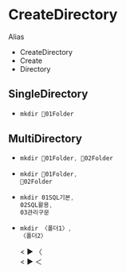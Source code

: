# CreateDirectory

Alias
- CreateDirectory
- Create
- Directory
## SingleDirectory
- ```ps1
  mkdir 📁01Folder
  ```

## MultiDirectory
- ```ps1
  mkdir 📁01Folder, 📁02Folder
  ```

- ```ps1
  mkdir 📁01Folder, 
  📁02Folder
  ```
  
- ```ps1
  mkdir 01SQL기본, 
  02SQL활용,
  03관리구문
  ```

- ```ps1
  mkdir 〈폴더1〉, 
  〈폴더2〉
  ```
  < ▶️ 〈   
  < ▶️ ＜